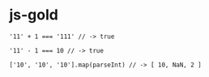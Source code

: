 # js-gold

`'11' + 1 === '111' // -> true`

`'11' - 1 === 10 // -> true`

`['10', '10', '10'].map(parseInt) // -> [ 10, NaN, 2 ]`
